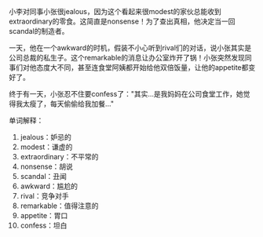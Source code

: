 小李对同事小张很jealous，因为这个看起来很modest的家伙总能收到extraordinary的零食。这简直是nonsense！为了查出真相，他决定当一回scandal的制造者。

一天，他在一个awkward的时机，假装不小心听到rival们的对话，说小张其实是公司总裁的私生子。这个remarkable的消息让办公室炸开了锅！小张突然发现同事们对他态度大不同，甚至连食堂阿姨都开始给他双倍饭量，让他的appetite都变好了。

终于有一天，小张忍不住要confess了："其实...是我妈妈在公司食堂工作，她觉得我太瘦了，每天偷偷给我加餐..."

单词解释：
1. jealous：妒忌的
2. modest：谦虚的
3. extraordinary：不平常的
4. nonsense：胡说
5. scandal：丑闻
6. awkward：尴尬的
7. rival：竞争对手
8. remarkable：值得注意的
9. appetite：胃口
10. confess：坦白 